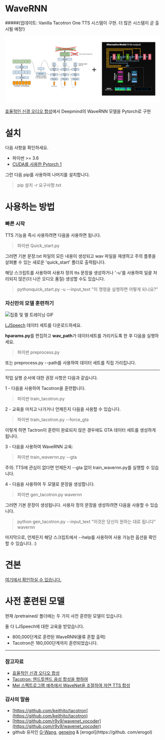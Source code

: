 # WaveRNN

#####(업데이트: Vanilla Tacotron One TTS 시스템이 구현. 더 많은 시스템이 곧 출시될 예정!)

![WaveRNN 다이어그램이 포함된 Tacotron](assets/tacotron_wavernn.png)

[효율적인 신경 오디오 합성](https://arxiv.org/abs/1802.08435v1)에서 Deepmind의 WaveRNN 모델을 Pytorch로 구현

# 설치

다음 사항을 확인하세요.

* 파이썬 >= 3.6
* [CUDA를 사용한 Pytorch 1](https://pytorch.org/)

그런 다음 pip를 사용하여 나머지를 설치합니다.

> pip 설치 -r 요구사항.txt

# 사용하는 방법

### 빠른 시작

TTS 기능을 즉시 사용하려면 다음을 사용하면 됩니다.

> 파이썬 Quick_start.py

그러면 기본 문장.txt 파일의 모든 내용이 생성되고 wav 파일을 재생하고 주의 플롯을 살펴볼 수 있는 새로운 'quick_start' 폴더로 출력됩니다.

해당 스크립트를 사용하여 사용자 정의 tts 문장을 생성하거나 '-u'를 사용하여 일괄 처리되지 않은(더 나은 오디오 품질) 생성할 수도 있습니다.

> pythonquick_start.py -u --input_text "이 명령을 실행하면 어떻게 되나요?"


### 자신만의 모델 훈련하기
![집중 및 멜 트레이닝 GIF](assets/training_viz.gif)

[LJSpeech](https://keithito.com/LJ-Speech-Dataset/) 데이터 세트를 다운로드하세요.

**hparams.py**를 편집하고 **wav_path**가 데이터세트를 가리키도록 한 후 다음을 실행하세요.

> 파이썬 preprocess.py

또는 preprocess.py --path를 사용하여 데이터 세트를 직접 가리킵니다.
___

작업 실행 순서에 대한 권장 사항은 다음과 같습니다.

1 - 다음을 사용하여 Tacotron을 훈련합니다.

> 파이썬 train_tacotron.py

2 - 교육을 마치고 나가거나 언제든지 다음을 사용할 수 있습니다.

> 파이썬 train_tacotron.py --force_gta

이렇게 하면 Tactron이 훈련이 완료되지 않은 경우에도 GTA 데이터 세트를 생성하게 됩니다.

3 - 다음을 사용하여 WaveRNN 교육:

> 파이썬 train_wavernn.py --gta

주의: TTS에 관심이 없다면 언제든지 --gta 없이 train_wavernn.py를 실행할 수 있습니다.

4 - 다음을 사용하여 두 모델로 문장을 생성합니다.

> 파이썬 gen_tacotron.py wavernn

그러면 기본 문장이 생성됩니다. 사용자 정의 문장을 생성하려면 다음을 사용할 수 있습니다.

> python gen_tacotron.py --input_text "이것은 당신이 원하는 대로 됩니다" wavernn

마지막으로, 언제든지 해당 스크립트에서 --help를 사용하여 사용 가능한 옵션을 확인할 수 있습니다. :)



# 견본

[여기에서 확인하실 수 있습니다.](https://fatchord.github.io/model_outputs/)

# 사전 훈련된 모델

현재 /pretrained/ 폴더에는 두 가지 사전 훈련된 모델이 있습니다.

둘 다 LJSpeech에 대한 교육을 받았습니다.

* 800,000단계로 훈련된 WaveRNN(물류 혼합 출력)
* Tacotron은 180,000단계까지 훈련되었습니다.

____

### 참고자료

* [효율적인 신경 오디오 합성](https://arxiv.org/abs/1802.08435v1)
* [Tacotron: 엔드투엔드 음성 합성을 향하여](https://arxiv.org/abs/1703.10135)
* [Mel 스펙트로그램 예측에서 WaveNet을 조절하여 자연 TTS 합성](https://arxiv.org/abs/1712.05884)

### 감사의 말씀

* [https://github.com/keithito/tacotron](https://github.com/keithito/tacotron)
* [https://github.com/r9y9/wavenet_vocoder](https://github.com/r9y9/wavenet_vocoder)
* github 유저인 [G-Wang](https://github.com/G-Wang), [geneing](https://github.com/geneing) & [erogol](https://github. com/erogol)